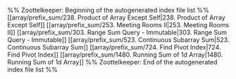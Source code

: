 %% Zoottelkeeper: Beginning of the autogenerated index file list  %%
 [[array/prefix_sum/238. Product of Array Except Self|238. Product of Array Except Self]]
 [[array/prefix_sum/253. Meeting Rooms II|253. Meeting Rooms II]]
 [[array/prefix_sum/303. Range Sum Query - Immutable|303. Range Sum Query - Immutable]]
 [[array/prefix_sum/523. Continuous Subarray Sum|523. Continuous Subarray Sum]]
 [[array/prefix_sum/724. Find Pivot Index|724. Find Pivot Index]]
 [[array/prefix_sum/1480. Running Sum of 1d Array|1480. Running Sum of 1d Array]]
%% Zoottelkeeper: End of the autogenerated index file list  %%
